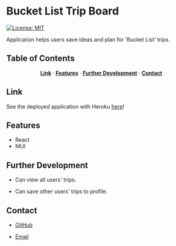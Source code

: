 # Bucket List Trip Board  
[![License: MIT](https://img.shields.io/badge/License-MIT-yellow.svg)](https://opensource.org/licenses/MIT) 

Application helps users save ideas and plan for 'Bucket List' trips. 
  
## Table of Contents
<div align="center">
  <p align="center">
    <a href="#link"><strong>Link</strong></a>
    ·
    <a href="#features"><strong>Features</strong></a>
    ·
    <a href="#further-development"><strong>Further Development</strong></a>
     ·
    <a href="#contact"><strong>Contact</strong></a>
  </p>
</div>
  
## Link

See the deployed application with Heroku [here]()!

## Features

* React
* MUI

## Further Development

* Can view all users' trips.

* Can save other users' trips to profile.


## Contact
  
  * [GitHub](https://github.com/lindybriggs)

  * [Email](mailto:briggs.lindy@gmail.com)

  